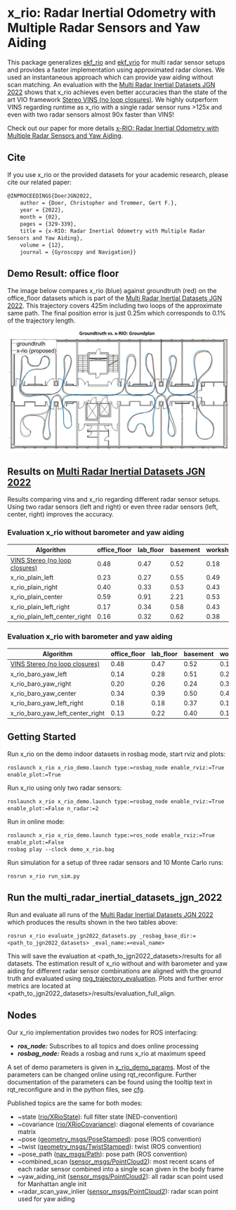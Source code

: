 # x_rio: Radar Inertial Odometry with Multiple Radar Sensors and Yaw Aiding

This package generalizes [ekf_rio](../ekf_rio) and [ekf_yrio](../ekf_yrio) for multi radar sensor setups and provides a faster implementation using approximated radar clones.
We used an instantaneous approach which can provide yaw aiding without scan matching.
An evaluation with the [Multi Radar Inertial Datasets JGN 2022](https://christopherdoer.github.io/datasets/multi_radar_inertial_datasets_JGN2022) shows that x_rio achieves even better accuracies than the state of the art VIO framework [Stereo VINS (no loop closures)](https://github.com/HKUST-Aerial-Robotics/VINS-Fusion).
We highly outperform VINS regarding runtime as x_rio with a single radar sensor runs >125x and even with two radar sensors almost 90x faster than VINS!

Check out our paper for more details [x-RIO: Radar Inertial Odometry with Multiple Radar Sensors and Yaw Aiding](https://christopherdoer.github.io/publication/2022_02_JGN2022).

## Cite
If you use x_rio or the provided datasets for your academic research, please cite our related paper:

~~~[bibtex]
@INPROCEEDINGS{DoerJGN2022,
    author = {Doer, Christopher and Trommer, Gert F.},
    year = {2022},
    month = {02},
    pages = {329-339},
    title = {x-RIO: Radar Inertial Odometry with Multiple Radar Sensors and Yaw Aiding},
    volume = {12},
    journal = {Gyroscopy and Navigation}}
~~~


## Demo Result: office floor
The image below compares x_rio (blue) against groundtruth (red) on the office_floor datasets which is part of the [Multi Radar Inertial Datasets JGN 2022](https://christopherdoer.github.io/datasets/multi_radar_inertial_datasets_JGN2022).
This trajectory covers 425m including two loops of the approximate same path.
The final position error is just 0.25m which corresponds to 0.1% of the trajectory length.

![image](res/demo_result_office_floor.jpg)


## Results on  [Multi Radar Inertial Datasets JGN 2022](https://christopherdoer.github.io/datasets/multi_radar_inertial_datasets_JGN2022)
Results comparing vins and x_rio regarding different radar sensor setups.
Using two radar sensors (left and right) or even three radar sensors (left, center, right) improves the accuracy.

### Evaluation x_rio without barometer and yaw aiding
| Algorithm | office_floor | lab_floor | basement | workshop | Mean 
--- | --- | --- | --- | --- | --- |
[VINS Stereo (no loop closures)](https://github.com/HKUST-Aerial-Robotics/VINS-Fusion) |0.48|0.47|0.52|0.18|0.41
x_rio_plain_left |0.23|0.27|0.55|0.49|0.39
x_rio_plain_right |0.40|0.33|0.53|0.43|0.42
x_rio_plain_center |0.59|0.91|2.21|0.53|1.06
x_rio_plain_left_right |0.17|0.34|0.58|0.43|0.38
x_rio_plain_left_center_right |0.16|0.32|0.62|0.38|0.37

### Evaluation x_rio with barometer and yaw aiding
| Algorithm | office_floor | lab_floor | basement | workshop | Mean 
--- | --- | --- | --- | --- | --- |
[VINS Stereo (no loop closures)](https://github.com/HKUST-Aerial-Robotics/VINS-Fusion) |0.48|0.47|0.52|0.18|0.41
x_rio_baro_yaw_left |0.14|0.28|0.51|0.22|0.29
x_rio_baro_yaw_right |0.20|0.26|0.24|0.31|0.25
x_rio_baro_yaw_center |0.34|0.39|0.50|0.40|0.41
x_rio_baro_yaw_left_right |0.18|0.18|0.37|0.18|0.23
x_rio_baro_yaw_left_center_right |0.13|0.22|0.40|0.19|0.24

## Getting Started

Run x_rio on the demo indoor datasets in rosbag mode, start rviz and plots:

~~~[shell]
roslaunch x_rio x_rio_demo.launch type:=rosbag_node enable_rviz:=True enable_plot:=True
~~~

Run x_rio using only two radar sensors:

~~~[shell]
roslaunch x_rio x_rio_demo.launch type:=rosbag_node enable_rviz:=True enable_plot:=False n_radar:=2
~~~

Run in online mode:

~~~[shell]
roslaunch x_rio x_rio_demo.launch type:=ros_node enable_rviz:=True enable_plot:=False
rosbag play --clock demo_x_rio.bag
~~~

Run simulation for a setup of three radar sensors and 10 Monte Carlo runs:

~~~[shell]
rosrun x_rio run_sim.py 
~~~

## Run the multi_radar_inertial_datasets_jgn_2022
Run and evaluate all runs of the  [Multi Radar Inertial Datasets JGN 2022](https://christopherdoer.github.io/datasets/multi_radar_inertial_datasets_JGN2022) which produces the results shown in the two tables above:

~~~[shell]
rosrun x_rio evaluate_jgn2022_datasets.py _rosbag_base_dir:=<path_to_jgn2022_datasets> _eval_name:=<eval_name>
~~~

This will save the evaluation at <path_to_jgn2022_datasets>/results for all datasets.
The estimation result of x_rio without and with barometer and yaw aiding for different radar sensor combinations are aligned with the ground truth and evaluated using 
[rpg_trajectory_evaluation](https://github.com/christopherdoer/rpg_trajectory_evaluation). 
Plots and further error metrics are located at <path_to_jgn2022_datasets>/results/evaluation_full_align.


## Nodes

Our x_rio implementation provides two nodes for ROS interfacing:
- ***ros_node:*** Subscribes to all topics and does online processing
- ***rosbag_node:*** Reads a rosbag and runs x_rio at maximum speed

A set of demo parameters is given in [x_rio_demo_params](./config/x_rio_demo_params.yaml).
Most of the parameters can be changed online using rqt_reconfigure. Further documentation of the parameters can be found using the tooltip text in rqt_reconfigure
and in the python files, see [cfg](./cfg).

Published topics are the same for both modes:
- ~state ([rio/XRioState](./msg/XRioState.msg)): full filter state (NED-convention)
- ~covariance ([rio/XRioCovariance](./msg/XRioCovariance.msg)): diagonal elements of covariance matrix
- ~pose ([geometry_msgs/PoseStamped](http://docs.ros.org/en/api/geometry_msgs/html/msg/PoseStamped.html])): pose (ROS convention)
- ~twist ([geometry_msgs/TwistStamped](http://docs.ros.org/en/api/geometry_msgs/html/msg/TwistStamped.html])): twist (ROS convention)
- ~pose_path ([nav_msgs/Path](http://docs.ros.org/en/api/nav_msgs/html/msg/Path.html)): pose path (ROS convention)
- ~combined_scan ([sensor_msgs/PointCloud2](http://docs.ros.org/en/api/sensor_msgs/html/msg/PointCloud2.html)): most recent scans of each radar sensor combined into a single scan given in the body frame
- ~yaw_aiding_init ([sensor_msgs/PointCloud2](http://docs.ros.org/en/api/sensor_msgs/html/msg/PointCloud2.html)): all radar scan point used for Manhattan angle init
- ~radar_scan_yaw_inlier ([sensor_msgs/PointCloud2](http://docs.ros.org/en/api/sensor_msgs/html/msg/PointCloud2.html)): radar scan point used for yaw aiding
